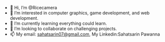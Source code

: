 - 👋 Hi, I’m @Ricecamera
- 👀 I’m interested in computer graphics, game development, and web development.
- 🌱 I’m currently learning everything could learn.
- 💞️ I’m looking to collaborate on challenging projects.
- 📫 My email: sahatsarin07@gmail.com, My Linkedin:Sahatsarin Pawanna

<!---
Ricecamera/Ricecamera is a ✨ special ✨ repository because its `README.md` (this file) appears on your GitHub profile.
You can click the Preview link to take a look at your changes.
--->
